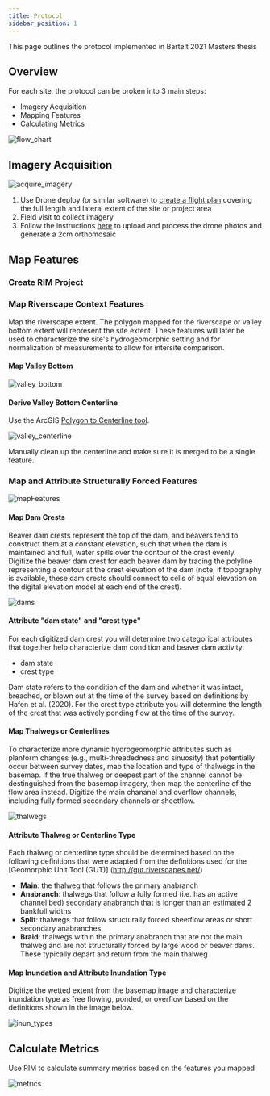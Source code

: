 ```yaml
---
title: Protocol
sidebar_position: 1
---
```


This page outlines the protocol implemented in Bartelt 2021 Masters thesis

## Overview

For each site, the protocol can be broken into 3 main steps:

- Imagery Acquisition
- Mapping Features
- Calculating Metrics

![flow_chart](/img/flow_chart_tiny.png)

## Imagery Acquisition

![acquire_imagery](/img/acquireImagery_tiny.png)

1. Use Drone deploy (or similar software) to [create a flight plan](https://support.dronedeploy.com/docs/desktopplanning) covering the full length and lateral extent of the site or project area
2. Field visit to collect imagery
3. Follow the instructions [here](https://www.agisoft.com/pdf/PS_1.3%20-Tutorial%20(BL)%20-%20Orthophoto,%20DEM%20(GCPs).pdf) to upload and process the drone photos and generate a 2cm orthomosaic

## Map Features

### Create RIM Project

### Map Riverscape Context Features

Map the riverscape extent. The polygon mapped for the riverscape or valley bottom extent will represent the site extent. These features will later be used to characterize the site's hydrogeomorphic setting and for normalization of measurements to allow for intersite comparison.

#### Map Valley Bottom

![valley_bottom](/img/vb_tiny.png)

#### Derive Valley Bottom Centerline

Use the ArcGIS [Polygon to Centerline tool](https://www.arcgis.com/home/item.html?id=bc642731870740aabf48134f90aa6165).

![valley_centerline](/img/vb_cl_tiny.png)

Manually clean up the centerline and make sure it is merged to be a single feature.

### Map and Attribute Structurally Forced Features

![mapFeatures](/img/mapFeatures_tiny.png)

#### Map Dam Crests

Beaver dam crests represent the top of the dam, and beavers tend to construct them at a constant elevation, such that when the dam is maintained and full, water spills over the contour of the crest evenly. Digitize the beaver dam crest for each beaver dam by tracing the polyline representing a contour at the crest elevation of the dam (note, if topography is available, these dam crests should connect to cells of equal elevation on the digital elevation model at each end of the crest).

![dams](/img/dams_tiny.png)

#### Attribute "dam state" and "crest type"

For each digitized dam crest you will determine two categorical attributes that together help characterize dam condition and beaver dam activity:

- dam state
- crest type

Dam state refers to the condition of the dam and whether it was intact, breached, or blown out at the time of the survey based on definitions by Hafen et al. (2020). For the crest type attribute you will determine the length of the crest that was actively ponding flow at the time of the survey.

#### Map Thalwegs or Centerlines
To characterize more dynamic hydrogeomorphic attributes such as planform changes (e.g., multi-threadedness and sinuosity) that potentially occur between survey dates, map the location and type of thalwegs in the basemap. If the true thalweg or deepest part of the channel cannot be destinguished from the basemap imagery, then map the centerline of the flow area instead. Digitize the main chananel and overflow channels, including fully formed secondary channels or sheetflow.

![thalwegs](/img/thalwegs2_tiny.png)

#### Attribute Thalweg or Centerline Type

Each thalweg or centerline type should be determined based on the following definitions that were adapted from the definitions used for the [Geomorphic Unit Tool (GUT)] (http://gut.riverscapes.net/)

- **Main**: the thalweg that follows the primary anabranch
- **Anabranch**: thalwegs that follow a fully formed (i.e. has an active channel bed) secondary anabranch that is longer than an estimated 2 bankfull widths
- **Split**: thalwegs that follow structurally forced sheetflow areas or short secondary anabranches
- **Braid**: thalwegs within the primary anabranch that are not the main thalweg and are not structurally forced by large wood or beaver dams. These typically depart and return from the main thalweg

#### Map Inundation and Attribute Inundation Type
Digitize the wetted extent from the basemap image and characterize inundation type as free flowing, ponded, or overflow based on the definitions shown in the image below.

![inun_types](/img/inun_types_tiny.png)

## Calculate Metrics

Use RIM to calculate summary metrics based on the features you mapped

![metrics](/img/metrics_tiny.png)
